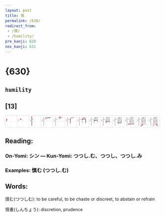 ```yaml
---
layout: post
title: 慎
permalink: /630/
redirect_from:
 - /慎/
 - /humility/
pre_kanji: 629
nex_kanji: 631
---
```


# {630}

## `humility`

## [13]

<div class="stroke"><img src="../images/E6858E.png" /></div>

## Reading:

### On-Yomi: シン &mdash; Kun-Yomi: つつし.む、つつし、つつし.み

### Examples: 慎む (つつし.む)

## Words:

慎む(つつしむ): to be careful, to be chaste or discreet, to abstain or refrain

慎重(しんちょう): discretion, prudence

